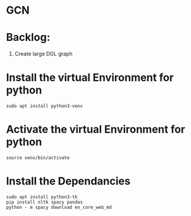 # GCN


# Backlog:

1. Create large DGL graph

# Install the virtual Environment for python

```
sudo apt install python3-venv
```

# Activate the virtual Environment for python

```
source venv/bin/activate
```


# Install the Dependancies

```
sudo apt install python3-tk
pip install nltk spacy pandas
python - m spacy download en_core_web_md
```
